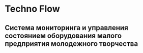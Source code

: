 # Techno Flow
## Система мониторинга и управления состоянием оборудования малого предприятия молодежного творчества
